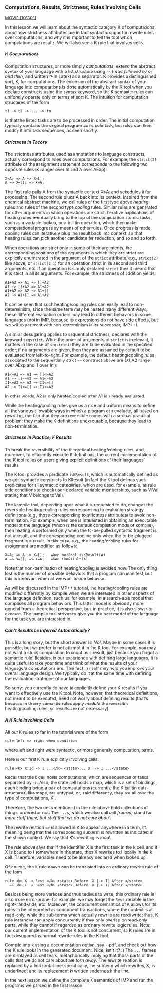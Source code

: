### Computations, Results, Strictness; Rules Involving Cells

[MOVIE [10'30"]](http://youtu.be/gYPkhiT2SxA)

In this lesson we will learn about the syntactic category K of computations,
about how strictness attributes are in fact syntactic sugar for rewrite rules
over computations, and why it is important to tell the tool which
computations are results.  We will also see a K rule that involves cells.

##### K Computations

Computation structures, or more simply *computations*, extend the abstract
syntax of your language with a list structure using `~>` (read  *followed
by* or *and then*, and written $\curvearrowright$ in Latex) as a separator.
K provides a distinguished sort, K, for computations.  The extension of the
abstract syntax of your language into computations is done automatically by
the K tool when you declare constructs using the `syntax` keyword, so the K
semantic rules can uniformly operate only on terms of sort K.  The intuition
for computation structures of the form

    t1 ~> t2 ~> ... ~> tn

is that the listed tasks are to be processed in order.  The initial
computation typically contains the original program as its sole task, but
rules can then modify it into task sequences, as seen shortly.

##### Strictness in Theory

The strictness attributes, used as annotations to language constructs,
actually correspond to rules over computations.  For example, the
`strict(2)` attribute of the assignment statement corresponds to the
following two opposite rules (X ranges over Id and A over AExp):

    X=A; => A ~> X=[];
    A ~> X=[]; => X=A;

The first rule pulls A from the syntactic context X=A; and schedules it
for processing.  The second rule plugs A back into its context.
Inspired from the chemical abstract machine, we call rules of the first
type above *heating* rules and rules of the second type *cooling* rules.
Similar rules are generated for other arguments in which operations are
strict.  Iterative applications of heating rules eventually bring to the
top of the computation atomic tasks, such as a variable lookup, or a
builtin operation, which then make computational progress by means of other
rules.  Once progress is made, cooling rules can iteratively plug the result
back into context, so that heating rules can pick another candidate for
reduction, and so and so forth.

When operations are strict only in some of their arguments, the corresponding
positions of the arguments in which they are strict are explicitly enumerated
in the argument of the `strict` attribute, e.g., `strict(2)` like above, or
`strict(2 3)` for an operation strict in its second and third arguments, etc.
If an operation is simply declared `strict` then it means that it is strict
in all its arguments.  For example, the strictness of addition yields:

    A1+A2 => A1 ~> []+A2
    A1 ~> []+A2 => A1+A2
    A1+A2 => A2 ~> A1+[]
    A2 ~> A1+[] => A1+A2

It can be seen that such heating/cooling rules can easily lead to
non-determinism, since the same term may be heated many different ways;
these different evaluation orders may lead to different behaviors in some
languages (not in IMP, because its expressions do not have side effects,
but we will experiment with non-determinism in its successor, IMP++).

A similar desugaring applies to sequential strictness, declared with the
keyword `seqstrict`.  While the order of arguments of `strict` is irrelevant,
it matters in the case of `seqstrict`: they are to be evaluated in the
specified order; if no arguments are given, then they are assumed by default
to be evaluated from left-to-right.  For example, the default heating/cooling
rules associated to the sequentially strict `<=` construct above are
(A1,A2 range over AExp and I1 over Int):

    A1<=A2 => A1 ~> []<=A2
    A1 ~> []<=A2 => A1<=A2
    I1<=A2 => A2 ~> I1<=[]
    A2 ~> I1<=[] => I1<=A2

In other words, A2 is only heated/cooled after A1 is already evaluated.

While the heating/cooling rules give us a nice and uniform means to define
all the various allowable ways in which a program can evaluate, all based
on rewriting, the fact that they are reversible comes with a serious practical
problem: they make the K definitions unexecutable, because they lead to
non-termination.

##### Strictness in Practice; K Results

To break the reversibility of the theoretical heating/cooling rules, and,
moreover, to efficiently execute K definitions, the current implementation of
the K tool relies on users giving explicit definitions of their languages'
results.

The K tool provides a predicate `isKResult`, which is automatically defined
as we add syntactic constructs to KResult (in fact the K tool defines such
predicates for all syntactic categories, which are used, for example, as
rule side conditions to check user-declared variable memberships, such as
V:Val stating that V belongs to Val).

The kompile tool, depending upon what it is requested to do, changes the
reversible heating/cooling rules corresponding to evaluation strategy
definitions (e.g., those corresponding to strictness attributes) to avoid
non-termination.  For example, when one is interested in obtaining an
executable model of the language (which is the default compilation mode of
kompile), then heating is performed only when the to-be-pulled syntactic
fragment is not a result, and the corresponding cooling only when the
to-be-plugged fragment is a result.  In this case, e.g., the heating/cooling
rules for assignment are modified as follows:

    X=A; => A ~> X=[];   when notBool isKResult(A)
    A ~> X=[]; => X=A;   when isKResult(A)

Note that non-termination of heating/cooling is avoided now.  The only thing
lost is the number of possible behaviors that a program can manifest, but 
this is irrelevant when all we want is one behavior.

As will be discussed in the IMP++ tutorial, the heating/cooling rules are
modified differently by kompile when we are interested in other aspects of the
language definition, such us, for example, in a search-able model that
comprises all program behaviors.  This latter model is obviously more general
from a theoretical perspective, but, in practice, it is also slower to execute.
The kompile tool strives to give you the best model of the language for the
task you are interested in.

##### Can't Results be Inferred Automatically?

This is a long story, but the short answer is: *No!*.  Maybe in some cases
it is possible, but we prefer to not attempt it in the K tool.  For example,
you may not want a stuck computation to count as a result, just because you
forgot a semantic rule!  Besides, in our experience with defining large
languages, it is quite useful to take your time and think of what the results
of your language's computations are.  This fact in itself may help you
improve your overall language design.  We typically do it at the same time
with defining the evaluation strategies of our languages.

So sorry: you currently do have to explicitly define your K results if you
want to effectively use the K tool.  Note, however, that theoretical
definitions, not meant to be executed, need not worry about defining results
(that's because in theory semantic rules apply *modulo* the reversible
heating/cooling rules, so results are not necessary).

##### A K Rule Involving Cells

All our K rules so far in the tutorial were of the form

    rule left => right when condition

where left and right were syntactic, or more generally computation, terms.

Here is our first K rule explicitly involving cells:

    rule <k> X:Id => I ...</k> <state>... X |-> I ...</state>

Recall that the k cell holds computations, which are sequences of tasks
separated by `~>`.  Also, the state cell holds a map, which is a set of
bindings, each binding being a pair of computations (currently, the
K builtin data-structures, like maps, are untyped; or, said differently,
they are all over the type of computations, K).

Therefore, the two cells mentioned in the rule above hold collections
of things, ordered or not.  The `...`s, which we also call cell *frames*,
stand for *more stuff there, but stuff that we do not care about*.

The rewrite relation `=>` is allowed in K to appear anywhere in a term, its
meaning being that the corresponding subterm is rewritten as indicated in the
shown context.  We say that K's rewriting is *local*.

The rule above says that if the identifier X is the first task in the k cell,
and if X is bound to I somewhere in the state, then X rewrites to I locally in
the k cell.  Therefore, variables need to be already declared when looked up.

Of course, the K rule above can be translated into an ordinary rewrite rule
of the form

    rule <k> X ~> Rest </k> <state> Before (X |-> I) After </state>
      => <k> I ~> Rest </k> <state> Before (X |-> I) After </state>

Besides being more verbose and thus tedious to write, this ordinary rule
is also more error-prone; for example, we may forget the `Rest` variable
in the right-hand-side, etc.  Moreover, the concurrent semantics of K
allows for its rules to be interpreted as concurrent transactions, where
the context is all read-only, while the sub-terms which actually rewrite are
read/write; thus, K rule instances can apply concurrently if they only overlap
on read-only parts, while they cannot if regarded as ordinary rewrite logic
rules.  Note: our current implementation of the K tool is not concurrent,
so K rules are in fact desugared as normal rewrite rules in the K tool.

Compile imp.k using a documentation option, say --pdf, and check out how the
K rule looks in the generated document.  Nice, isn't it? :)  The `...` frames
are displayed as cell tears, metaphorically implying that those parts of the
cells that we do not care about are *torn away*.  The rewrite relation is
replaced by a horizontal line: specifically, the subterm which rewrites, X, is
underlined, and its replacement is written underneath the line.

In the next lesson we define the complete K semantics of IMP and
run the programs we parsed in the first lesson.
